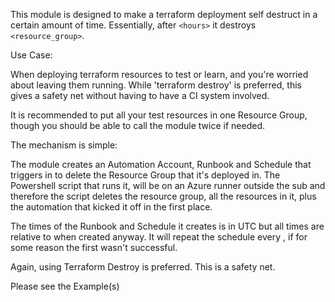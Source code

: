This module is designed to make a terraform deployment self destruct in a certain amount of time. 
Essentially, after `<hours>` it destroys `<resource_group>`.

Use Case:

When deploying terraform resources to test or learn, and you're worried about leaving them running.
While 'terraform destroy' is preferred, this gives a safety net without having to have a CI system involved.

It is recommended to put all your test resources in one Resource Group, though you should be able to call the module twice if needed.  

The mechanism is simple:

The module creates an Automation Account, Runbook and Schedule that triggers in <hours> to delete the Resource Group
that it's deployed in.  The Powershell script that runs it, will be on an Azure runner outside the sub and therefore the script deletes the resource group, all the resources in it, plus the automation that kicked it off in the first place. 

The times of the Runbook and Schedule it creates is in UTC but all times are relative to when created anyway. 
It will repeat the schedule every <hours>, if for some reason the first wasn't successful. 

Again, using Terraform Destroy is preferred. This is a safety net. 

Please see the Example(s)